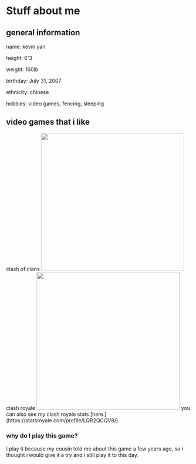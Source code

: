 
<html>
<h1> Stuff about me </h1>

<body>
<h2> general information </h2>
  <p> name: kevin yan </p>
  <p> height: 6'3 </p>
  <p> weight: 160lb </p>
  <p> birthday: July 31, 2007 </p>
  <p> ethnicity: chinese </p>
  <p> hobbies: video games, fencing, sleeping </p>
  
  <h2> video games that i like </h2>
clash of clans 
  <img src="https://user-images.githubusercontent.com/114519131/193763514-2a126384-824f-4cd2-b035-59cd98aa527a.jpg" data-noaft="1" style="width: 390px; height: 375.22px; margin: 0px;" />
clash royale 
  <img src="https://user-images.githubusercontent.com/114519131/193762913-c2904cd2-724f-4228-abac-647d1d2b9e7d.jpg" data-noaft="1" style="width: 390px; height: 375.22px; margin: 0px;" />
 you can also see my clash royale stats [here.](https://statsroyale.com/profile/LQR2QCQV8/) 
  <h3> why do I play this game? </h3> 
  I play it because my cousin told me about this game a few years ago, so i thought i would give it a try and i still play it to this day.
</body>



</html>
